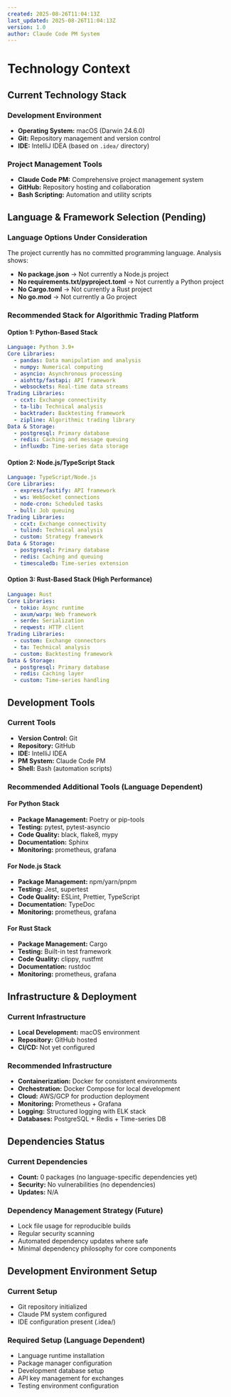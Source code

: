 ```yaml
---
created: 2025-08-26T11:04:13Z
last_updated: 2025-08-26T11:04:13Z
version: 1.0
author: Claude Code PM System
---
```


# Technology Context

## Current Technology Stack

### Development Environment
- **Operating System:** macOS (Darwin 24.6.0)
- **Git:** Repository management and version control
- **IDE:** IntelliJ IDEA (based on `.idea/` directory)

### Project Management Tools
- **Claude Code PM:** Comprehensive project management system
- **GitHub:** Repository hosting and collaboration
- **Bash Scripting:** Automation and utility scripts

## Language & Framework Selection (Pending)

### Language Options Under Consideration
The project currently has no committed programming language. Analysis shows:
- **No package.json** → Not currently a Node.js project
- **No requirements.txt/pyproject.toml** → Not currently a Python project  
- **No Cargo.toml** → Not currently a Rust project
- **No go.mod** → Not currently a Go project

### Recommended Stack for Algorithmic Trading Platform

#### Option 1: Python-Based Stack
```yaml
Language: Python 3.9+
Core Libraries:
  - pandas: Data manipulation and analysis
  - numpy: Numerical computing
  - asyncio: Asynchronous processing
  - aiohttp/fastapi: API framework
  - websockets: Real-time data streams
Trading Libraries:
  - ccxt: Exchange connectivity
  - ta-lib: Technical analysis
  - backtrader: Backtesting framework
  - zipline: Algorithmic trading library
Data & Storage:
  - postgresql: Primary database
  - redis: Caching and message queuing
  - influxdb: Time-series data storage
```

#### Option 2: Node.js/TypeScript Stack
```yaml
Language: TypeScript/Node.js
Core Libraries:
  - express/fastify: API framework
  - ws: WebSocket connections
  - node-cron: Scheduled tasks
  - bull: Job queuing
Trading Libraries:
  - ccxt: Exchange connectivity
  - tulind: Technical analysis
  - custom: Strategy framework
Data & Storage:
  - postgresql: Primary database
  - redis: Caching and queuing
  - timescaledb: Time-series extension
```

#### Option 3: Rust-Based Stack (High Performance)
```yaml
Language: Rust
Core Libraries:
  - tokio: Async runtime
  - axum/warp: Web framework
  - serde: Serialization
  - reqwest: HTTP client
Trading Libraries:
  - custom: Exchange connectors
  - ta: Technical analysis
  - custom: Backtesting framework
Data & Storage:
  - postgresql: Primary database
  - redis: Caching layer
  - custom: Time-series handling
```

## Development Tools

### Current Tools
- **Version Control:** Git
- **Repository:** GitHub
- **IDE:** IntelliJ IDEA
- **PM System:** Claude Code PM
- **Shell:** Bash (automation scripts)

### Recommended Additional Tools (Language Dependent)

#### For Python Stack
- **Package Management:** Poetry or pip-tools
- **Testing:** pytest, pytest-asyncio
- **Code Quality:** black, flake8, mypy
- **Documentation:** Sphinx
- **Monitoring:** prometheus, grafana

#### For Node.js Stack  
- **Package Management:** npm/yarn/pnpm
- **Testing:** Jest, supertest
- **Code Quality:** ESLint, Prettier, TypeScript
- **Documentation:** TypeDoc
- **Monitoring:** prometheus, grafana

#### For Rust Stack
- **Package Management:** Cargo
- **Testing:** Built-in test framework
- **Code Quality:** clippy, rustfmt
- **Documentation:** rustdoc
- **Monitoring:** prometheus, grafana

## Infrastructure & Deployment

### Current Infrastructure
- **Local Development:** macOS environment
- **Repository:** GitHub hosted
- **CI/CD:** Not yet configured

### Recommended Infrastructure
- **Containerization:** Docker for consistent environments
- **Orchestration:** Docker Compose for local development
- **Cloud:** AWS/GCP for production deployment
- **Monitoring:** Prometheus + Grafana
- **Logging:** Structured logging with ELK stack
- **Databases:** PostgreSQL + Redis + Time-series DB

## Dependencies Status

### Current Dependencies
- **Count:** 0 packages (no language-specific dependencies yet)
- **Security:** No vulnerabilities (no dependencies)
- **Updates:** N/A

### Dependency Management Strategy (Future)
- Lock file usage for reproducible builds
- Regular security scanning
- Automated dependency updates where safe
- Minimal dependency philosophy for core components

## Development Environment Setup

### Current Setup
- Git repository initialized
- Claude PM system configured
- IDE configuration present (.idea/)

### Required Setup (Language Dependent)
- Language runtime installation
- Package manager configuration
- Development database setup
- API key management for exchanges
- Testing environment configuration
